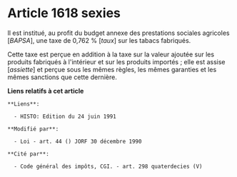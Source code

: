 # Article 1618 sexies

Il est institué, au profit du budget annexe des prestations sociales agricoles [*BAPSA*], une taxe de 0,762 % [*taux*] sur
les tabacs fabriqués.

Cette taxe est perçue en addition à la taxe sur la valeur ajoutée sur les produits fabriqués à l'intérieur et sur les
produits importés ; elle est assise [*assiette*] et perçue sous les mêmes règles, les mêmes garanties et les mêmes sanctions
que cette dernière.

**Liens relatifs à cet article**

	**Liens**:

	  - HISTO: Edition du 24 juin 1991

	**Modifié par**:

	  - Loi - art. 44 () JORF 30 décembre 1990

	**Cité par**:

	  - Code général des impôts, CGI. - art. 298 quaterdecies (V)
